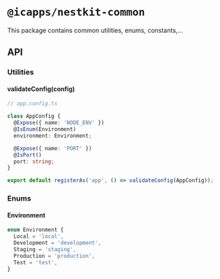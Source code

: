 # `@icapps/nestkit-common`

This package contains common utilities, enums, constants,...

## API

### Utilities

#### validateConfig(config)

```typescript
// app.config.ts

class AppConfig {
  @Expose({ name: 'NODE_ENV' })
  @IsEnum(Environment)
  environment: Environment;

  @Expose({ name: 'PORT' })
  @IsPort()
  port: string;
}

export default registerAs('app', () => validateConfig(AppConfig));
```

### Enums

#### Environment

```typescript
enum Environment {
  Local = 'local',
  Development = 'development',
  Staging = 'staging',
  Production = 'production',
  Test = 'test',
}
```
